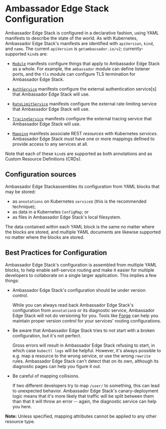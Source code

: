 # Ambassador Edge Stack Configuration

Ambassador Edge Stack is configured in a declarative fashion, using YAML manifests to describe the state of the world. As with Kubernetes, Ambassador Edge Stack's manifests are identified with `apiVersion`, `kind`, and `name`. The current `apiVersion` is `getambassador.io/v2`; currently-supported `kind`s are:

- [`Module`](/reference/modules) manifests configure things that apply to Ambassador Edge Stack as a whole. For example, the `ambassador` module can define listener ports, and the `tls` module can configure TLS termination for Ambassador Edge Stack.

- [`AuthService`](/reference/services/auth-service) manifests configure the external authentication service[s] that Ambassador Edge Stack will use.

- [`RateLimitService`](/reference/services/rate-limit-service) manifests configure the external rate limiting service that Ambassador Edge Stack will use.

- [`TracingService`](/reference/services/tracing-service) manifests configure the external tracing service that Ambassador Edge Stack will use.

- [`Mapping`](/reference/mappings) manifests associate REST _resources_ with Kubernetes _services_. Ambassador Edge Stack _must_ have one or more mappings defined to provide access to any services at all.

Note that each of these `kind`s are supported as both annotations and as Custom Resource Definitions (CRDs).

## Configuration sources

Ambassador Edge Stackassembles its configuration from YAML blocks that may be stored:

- as `annotations` on Kubernetes `service`s (this is the recommended technique);
- as data in a Kubernetes `ConfigMap`; or
- as files in Ambassador Edge Stack's local filesystem.

The data contained within each YAML block is the same no matter where the blocks are stored, and multiple YAML documents are likewise supported no matter where the blocks are stored.

## Best Practices for Configuration

Ambassador Edge Stack's configuration is assembled from multiple YAML blocks, to help enable self-service routing and make it easier for multiple developers to collaborate on a single larger application. This implies a few things:

- Ambassador Edge Stack's configuration should be under version control.

    While you can always read back Ambassador Edge Stack's configuration from `annotation`s or its diagnostic service, Ambassador Edge Stack will not do versioning for you. Tools like [Forge](https://forge.sh) can help you maintain proper version control for your services' routing configurations.

- Be aware that Ambassador Edge Stack tries to not start with a broken configuration, but it's not perfect.

    Gross errors will result in Ambassador Edge Stack refusing to start, in which case `kubectl logs` will be helpful. However, it's always possible to e.g. map a resource to the wrong service, or use the wrong `rewrite` rules. Ambassador Edge Stack can't detect that on its own, although its diagnostic pages can help you figure it out.

- Be careful of mapping collisions.

    If two different developers try to map `/user/` to something, this can lead to unexpected behavior. Ambassador Edge Stack's canary-deployment logic means that it's more likely that traffic will be split between them than that it will throw an error -- again, the diagnostic service can help you here.
    
**Note:** Unless specified, mapping attributes cannot be applied to any other resource type.


